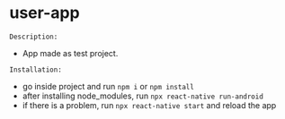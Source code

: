 # user-app

`Description:`
- App made as test project.

`Installation: `
- go inside project and run `npm i` or `npm install`
- after installing node_modules, run `npx react-native run-android`
- if there is a problem, run `npx react-native start` and reload the app
